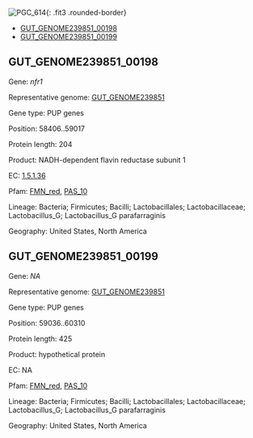 ![PGC_614](../static/images/Clusters_figure/PGC_614.jpg){: .fit3 .rounded-border}

<ul id="myTab" class="nav nav-tabs">
  <li class="active">
        <a href="#tab1" data-toggle="tab">GUT_GENOME239851_00198</a>
  </li>
<li><a href="#tab2" data-toggle="tab">GUT_GENOME239851_00199</a></li>
</ul>

<div id="myTabContent" class="tab-content">
  <div class="tab-pane fade in active" id="tab1">

<h2 id="GUT_GENOME239851_00198">GUT_GENOME239851_00198</h2>
<p>Gene: <em>nfr1</em>
<p>Representative genome: <a href="https://www.ebi.ac.uk/metagenomics/genomes/MGYG-HGUT-02542">GUT_GENOME239851</a></p>
<p>Gene type: PUP genes</p>
<p>Position: 58406..59017</p>
<p>Protein length: 204</p>
<p>Product: NADH-dependent flavin reductase subunit 1</p>
<p>EC: <a href="https://www.brenda-enzymes.org/enzyme.php?ecno=1.5.1.36">1.5.1.36</a></p>
<p>Pfam: <a href="http://pfam.xfam.org/family/FMN_red">FMN_red</a>, <a href="http://pfam.xfam.org/family/PAS_10">PAS_10</a></p>
<p>Lineage: Bacteria; Firmicutes; Bacilli; Lactobacillales; Lactobacillaceae; Lactobacillus_G; Lactobacillus_G parafarraginis</p>
<p>Geography: United States, North America</p>
  </div>

  <div class="tab-pane fade" id="tab2">

<h2 id="GUT_GENOME239851_00199">GUT_GENOME239851_00199</h2>
<p>Gene: <em>NA</em></p>
<p>Representative genome: <a href="https://www.ebi.ac.uk/metagenomics/genomes/MGYG-HGUT-02542">GUT_GENOME239851</a></p>
<p>Gene type: PUP genes</p>
<p>Position: 59036..60310</p>
<p>Protein length: 425</p>
<p>Product: hypothetical protein</p>
<p>EC: NA</p>
<p>Pfam: <a href="http://pfam.xfam.org/family/FMN_red">FMN_red</a>, <a href="http://pfam.xfam.org/family/PAS_10">PAS_10</a></p>
<p>Lineage: Bacteria; Firmicutes; Bacilli; Lactobacillales; Lactobacillaceae; Lactobacillus_G; Lactobacillus_G parafarraginis</p>
<p>Geography: United States, North America</p>

  </div>
</div>
